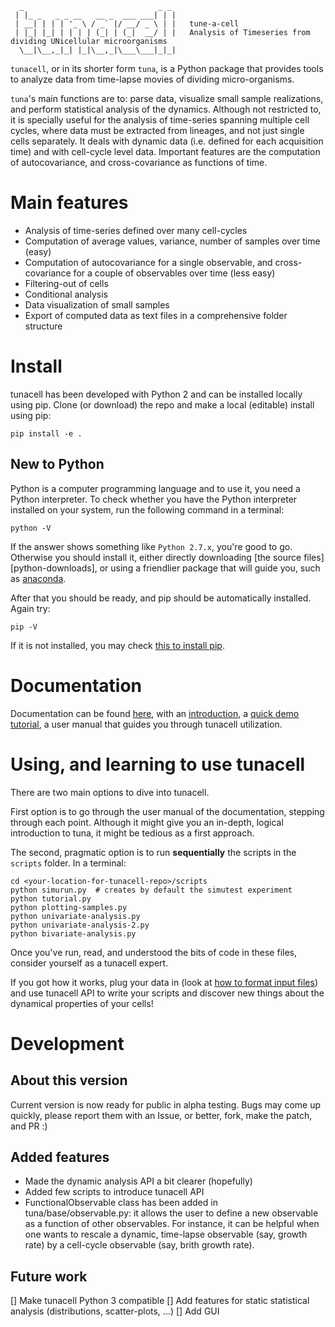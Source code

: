       _                              _ _ 
     | |_ _   _ _ __   __ _  ___ ___| | |
     | __| | | | '_ \ / _` |/ __/ _ \ | |   tune-a-cell
     | |_| |_| | | | | (_| | (_|  __/ | |   Analysis of Timeseries from dividing UNicellular microorganisms
      \__|\__,_|_| |_|\__,_|\___\___|_|_|
     

`tunacell`, or in its shorter form `tuna`,
is a Python package that provides tools to analyze data from time-lapse
movies of dividing micro-organisms.

`tuna`'s main functions are to: parse data, visualize small sample realizations,
and perform statistical analysis of the dynamics. Although not restricted to, it
is specially useful for the analysis of time-series spanning multiple cell
cycles, where data must be extracted from lineages, and not just single cells
separately. It deals with dynamic data (i.e. defined for each acquisition time)
and with cell-cycle level data. Important features are the computation of
autocovariance, and cross-covariance as functions of time.

# Main features

* Analysis of time-series defined over many cell-cycles
* Computation of average values, variance, number of samples over time (easy)
* Computation of autocovariance for a single observable, and cross-covariance
  for a couple of observables over time (less easy)
* Filtering-out of cells
* Conditional analysis
* Data visualization of small samples
* Export of computed data as text files in a comprehensive folder structure

# Install

tunacell has been developed with Python 2 and can be installed locally using pip.
Clone (or download) the repo and make a local (editable) install using pip:

    pip install -e .

## New to Python

Python is a computer programming language and to use it, you need a Python
interpreter. To check whether you have the Python interpreter installed
on your system, run the following command in a terminal:

    python -V

If the answer shows something like ``Python 2.7.x``, you're good to go.
Otherwise you should install it, either directly downloading
[the source files][python-downloads],
or using a friendlier package that will guide you,
such as [anaconda][anaconda].

After that you should be ready, and pip should be automatically installed. Again
try:

    pip -V

If it is not installed, you may check [this to install pip][install-pip].

[install-pip]: https://pip.pypa.io/en/stable/installing/ "Install pip"
[anaconda]: https://docs.continuum.io/ "Anaconda"

# Documentation

Documentation can be found [here][tunadocs], with an [introduction][tunadocs-intro],
a [quick demo tutorial][tunadocs-tutorial], a user manual that guides you
through tunacell utilization.

# Using, and learning to use tunacell

There are two main options to dive into tunacell.

First option is to go through the user manual of the documentation, stepping
through each point. Although it might give you an in-depth, logical introduction
to tuna, it might be tedious as a first approach.

The second, pragmatic option is to run **sequentially** the scripts in the ``scripts``
folder. In a terminal:

    cd <your-location-for-tunacell-repo>/scripts
    python simurun.py  # creates by default the simutest experiment
    python tutorial.py
    python plotting-samples.py
    python univariate-analysis.py
    python univariate-analysis-2.py
    python bivariate-analysis.py

Once you've run, read, and understood the bits of code in these files, consider
yourself as a tunacell expert.

If you got how it works, plug your data in
(look at [how to format input files][tunadocs-data-structure])
and use tunacell API to write your
scripts and discover new things about the dynamical properties of your cells!

# Development

## About this version

Current version is now ready for public in alpha testing. 
Bugs may come up quickly,
please report them with an Issue, or better, fork, make the patch, and PR :)

## Added features

* Made the dynamic analysis API a bit clearer (hopefully)
* Added few scripts to introduce tunacell API
* FunctionalObservable class has been added in tuna/base/observable.py: 
  it allows the user to define a new observable as a function of other
  observables. For instance, it can be helpful when one wants to rescale a
  dynamic, time-lapse observable (say, growth rate) by a cell-cycle observable
  (say, brith growth rate).

## Future work

[] Make tunacell Python 3 compatible
[] Add features for static statistical analysis (distributions, scatter-plots, ...)
[] Add GUI

[tunadocs]: http://www.joachimrambeau.com/pages/_tunadocs/index.html "Tunacell documentation"
[tunadocs-intro]: http://www.joachimrambeau.com/pages/_tunadocs/intro.html "Introduction to tunacell"
[tunadocs-tutorial]: http://www.joachimrambeau.com/pages/_tunadocs/tutorial.html "10 minute tutorial"
[tunadocs-data-structure]: www.joachimrambeau.com/pages/_tunadocs/docs/_build/html/users/data-structure.html "Tunacell input format"

